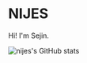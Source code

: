 # NIJES
Hi! I'm Sejin.

![nijes's GitHub stats](https://github-readme-stats.vercel.app/api?username=nijes&show_icons=true&theme=moltack&count_private=true)